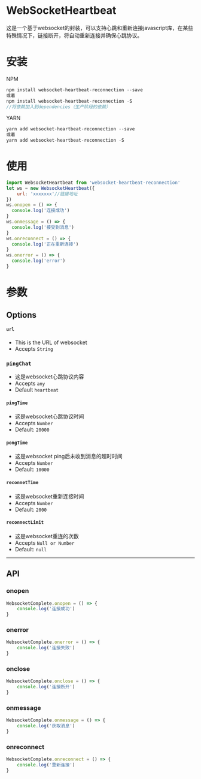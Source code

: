 # WebSocketHeartbeat

这是一个基于websocket的封装，可以支持心跳和重新连接javascript库，在某些特殊情况下，链接断开，将自动重新连接并确保心跳协议。


# 安装

NPM

```javascript
npm install websocket-heartbeat-reconnection --save
或着
npm install websocket-heartbeat-reconnection -S
//将依赖加入到dependencies（生产阶段的依赖）
```
YARN

```javascript
yarn add websocket-heartbeat-reconnection --save
或着
yarn add websocket-heartbeat-reconnection -S
```

# 使用
```javascript
import WebsocketHeartbeat from 'websocket-heartbeat-reconnection'
let ws = new WebsocketHeartbeat({
    url: 'xxxxxxx'//链接地址
})
ws.onopen = () => {
  console.log('连接成功')
}
ws.onmessage = () => {
  console.log('接受到消息')
}
ws.onreconnect = () => {
  console.log('正在重新连接')
}
ws.onerror = () => {
  console.log('error')
}
```
# 参数

## Options

#### `url`
- This is the URL of websocket
- Accepts `String`
  
### `pingChat`
- 这是websocket心跳协议内容
- Accepts `any`
- Default `heartbeat`

#### `pingTime`
- 这是websocket心跳协议时间
- Accepts `Number`
- Default: `20000`

#### `pongTime`
- 这是websocket ping后未收到消息的超时时间
- Accepts `Number`
- Default: `10000`

#### `reconnetTime`
- 这是websocket重新连接时间
- Accepts `Number`
- Default: `2000`

#### `reconnectLimit`
- 这是websocket重连的次数
- Accepts `Null or Number`
- Default: `null`

---

## API

### onopen
```javascript
WebsocketComplete.onopen = () => {
    console.log('连接成功')
}
```

### onerror
```javascript
WebsocketComplete.onerror = () => {
    console.log('连接失败')
}
```

### onclose
```javascript
WebsocketComplete.onclose = () => {
    console.log('连接断开')
}
```

### onmessage
```javascript
WebsocketComplete.onmessage = () => {
    console.log('获取消息')
}
```

### onreconnect
```javascript
WebsocketComplete.onreconnect = () => {
    console.log('重新连接')
}
```
